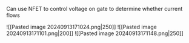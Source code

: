 Can use NFET to control voltage on gate to determine whether current flows

![[Pasted image 20240913171024.png|250]]
![[Pasted image 20240913171101.png|200]]
![[Pasted image 20240913171148.png|250]]
